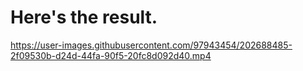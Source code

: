 # Here's the result.

https://user-images.githubusercontent.com/97943454/202688485-2f09530b-d24d-44fa-90f5-20fc8d092d40.mp4
